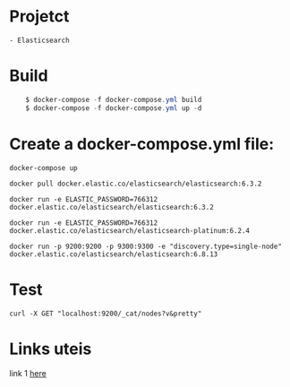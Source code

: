 # Projetct
    
    - Elasticsearch
    
    
# Build   
``` powershell  
    $ docker-compose -f docker-compose.yml build
    $ docker-compose -f docker-compose.yml up -d
```




# Create a docker-compose.yml file:
    
    docker-compose up
    
    docker pull docker.elastic.co/elasticsearch/elasticsearch:6.3.2

    docker run -e ELASTIC_PASSWORD=766312 docker.elastic.co/elasticsearch/elasticsearch:6.3.2

    docker run -e ELASTIC_PASSWORD=766312 docker.elastic.co/elasticsearch/elasticsearch-platinum:6.2.4

    docker run -p 9200:9200 -p 9300:9300 -e "discovery.type=single-node" docker.elastic.co/elasticsearch/elasticsearch:6.8.13

# Test

    curl -X GET "localhost:9200/_cat/nodes?v&pretty"


# Links uteis

link 1 [here](https://www.elastic.co/guide/en/elasticsearch/reference/7.5/docker.html)

